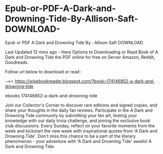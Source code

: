 # Epub-or-PDF-A-Dark-and-Drowning-Tide-By-Allison-Saft-DOWNLOAD-
Epub or PDF A Dark and Drowning Tide By : Allison Saft DOWNLOAD 

Last Updated 12 mins ago - Here Options to Downloading or Read Book of A Dark and Drowning Tide the PDF online for free on Server Amazon, Reddit, Goodreads.
 
Follow url below to download or read :
 
-->> https://wisebookreader.blogspot.com/?book=174146852-a-dark-and-drowning-tide
 
ebooks 174146852-a-dark-and-drowning-tide
 
Join our Collector's Corner to discover rare editions and signed copies, and share your thoughts in the daily fan reviews.
Participate in the A Dark and Drowning Tide community by submitting your fan art, testing your knowledge with our daily trivia challenge, and joining the exclusive book club discussions.
Every Sunday, reflect on your favorite moments from the week and kickstart the new week with inspirational quotes from 'A Dark and Drowning Tide'. Don't miss this chance to be a part of the literary phenomenon - your adventure with 'A Dark and Drowning Tide' awaits! A Dark and Drowning Tide.
